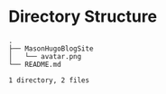 
# Directory Structure
```
.
├── MasonHugoBlogSite
│   └── avatar.png
└── README.md

1 directory, 2 files
```

